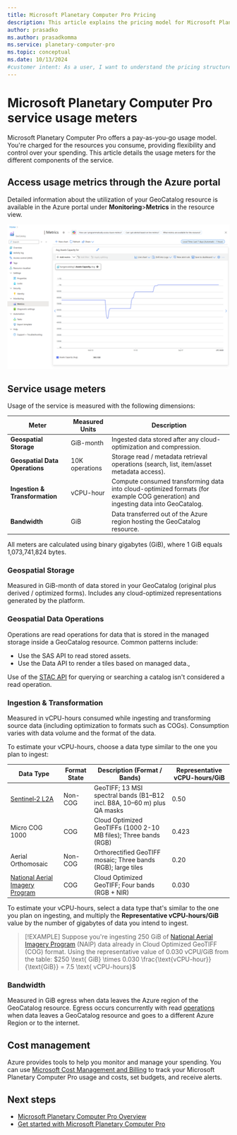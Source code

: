 ```yaml
---
title: Microsoft Planetary Computer Pro Pricing
description: This article explains the pricing model for Microsoft Planetary Computer Pro.
author: prasadko
ms.author: prasadkomma
ms.service: planetary-computer-pro
ms.topic: conceptual
ms.date: 10/13/2024
#customer intent: As a user, I want to understand the pricing structure for Microsoft Planetary Computer Pro so I can estimate costs.
---
```


# Microsoft Planetary Computer Pro service usage meters

Microsoft Planetary Computer Pro offers a pay-as-you-go usage model. You're charged for the resources you consume, providing flexibility and control over your spending. This article details the usage meters for the different components of the service.

## Access usage metrics through the Azure portal

Detailed information about the utilization of your GeoCatalog resource is available in the Azure portal under **Monitoring**>**Metrics** in the resource view. 

[![Screenshot of the Azure portal showing the Metrics blade for a GeoCatalog resource.](./media/service-usage-metrics.png)](./media/service-usage-metrics.png#lightbox)

## Service usage meters

Usage of the service is measured with the following dimensions:

| Meter                       | Measured Units            | Description                                                                                                |
|----------------------------|---------------------------|------------------------------------------------------------------------------------------------------------|
| **Geospatial Storage**               | GiB-month                  | Ingested data stored after any cloud-optimization and compression.                                         |
| **Geospatial Data Operations**             | 10K operations            | Storage read / metadata retrieval operations (search, list, item/asset metadata access).                   |
| **Ingestion & Transformation** | vCPU-hour                 | Compute consumed transforming data into cloud-optimized formats (for example COG generation) and ingesting data into GeoCatalog.              |
| **Bandwidth**              | GiB                 | Data transferred out of the Azure region hosting the GeoCatalog resource.                                  |

All meters are calculated using binary gigabytes (GiB), where 1 GiB equals 1,073,741,824 bytes. 

### Geospatial Storage

Measured in GiB-month of data stored in your GeoCatalog (original plus derived / optimized forms). Includes any cloud-optimized representations generated by the platform.

### Geospatial Data Operations

Operations are read operations for data that is stored in the managed storage inside a GeoCatalog resource. Common patterns include:
* Use the SAS API to read stored assets.
* Use the Data API to render a tiles based on managed data.,

Use of the [STAC API](./stac-overview.md) for querying or searching a catalog isn't considered a read operation. 


### Ingestion & Transformation

Measured in vCPU-hours consumed while ingesting and transforming source data (including optimization to formats such as COGs). Consumption varies with data volume and the format of the data. 

To estimate your vCPU-hours, choose a data type similar to the one you plan to ingest:
 
| Data Type | Format State | Description (Format / Bands) | Representative vCPU-hours/GiB |
|-----------|--------------|------------------------------|--------------------------|
| [Sentinel‑2 L2A](./data-visualization-samples.md#sentinel-2-l2a-collection-configuration) | Non-COG | GeoTIFF; 13 MSI spectral bands (B1–B12 incl. B8A, 10–60 m) plus QA masks | 0.50 |
| Micro COG 1000 | COG | Cloud Optimized GeoTIFFs (1000 2-10 MB files); Three bands (RGB) | 0.423 |
| Aerial Orthomosaic | Non-COG | Orthorectified GeoTIFF mosaic; Three bands (RGB); large tiles | 0.20 |
| [National Aerial Imagery Program](./data-visualization-samples.md#the-national-agriculture-imagery-program-collection-configuration) | COG | Cloud Optimized GeoTIFF; Four bands (RGB + NIR) | 0.030 |

To estimate your vCPU-hours, select a data type that's similar to the one you plan on ingesting, and multiply the **Representative vCPU-hours/GiB**  value by the number of gigabytes of data you intend to ingest. 

> [!EXAMPLE]
>Suppose you're ingesting 250 GiB of [National Aerial Imagery Program](./data-visualization-samples.md#the-national-agriculture-imagery-program-collection-configuration) (NAIP) data already in Cloud Optimized GeoTIFF (COG) format. Using the representative value of 0.030 vCPU/GiB from the table:
> $250 \text{ GiB} \times 0.030 \frac{\text{vCPU-hour}}{\text{GiB}} = 7.5 \text{ vCPU-hours}$


### Bandwidth

Measured in GiB egress when data leaves the Azure region of the GeoCatalog resource. Egress occurs concurrently with read [operations](#operations) when data leaves a GeoCatalog resource and goes to a different Azure Region or to the internet. 

## Cost management

Azure provides tools to help you monitor and manage your spending. You can use [Microsoft Cost Management and Billing](/azure/cost-management-billing/cost-management-billing-overview) to track your Microsoft Planetary Computer Pro usage and costs, set budgets, and receive alerts.

## Next steps

- [Microsoft Planetary Computer Pro Overview](./microsoft-planetary-computer-pro-overview.md)
- [Get started with Microsoft Planetary Computer Pro](./get-started-planetary-computer.md)
